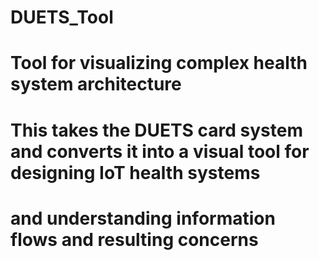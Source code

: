 # DUETS_Tool
# Tool for visualizing complex health system architecture
# This takes the DUETS card system and converts it into a visual tool for designing IoT health systems 
# and understanding information flows and resulting concerns
